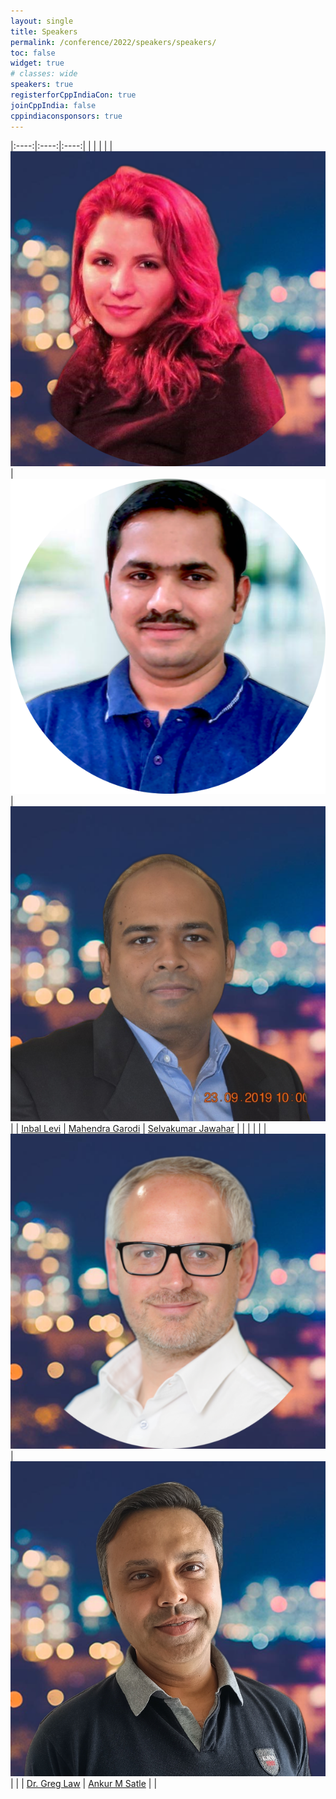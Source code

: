 ```yaml
---
layout: single
title: Speakers
permalink: /conference/2022/speakers/speakers/
toc: false
widget: true
# classes: wide
speakers: true
registerforCppIndiaCon: true
joinCppIndia: false
cppindiaconsponsors: true
---
```


|:----:|:----:|:----:|
|  |  |  |
| [![Inbal Levi](/conference/2022/graphics/inbal.png "Inbal Levi")](/conference/2022/speakers/inbal/) | [![Mahendra Garodi](/conference/2022/graphics/mahendra.png "Mahendra Garodi")](/conference/2022/speakers/mahendra/) | [![Selvakumar Jawahar](/conference/2022/graphics/selvakumar.png "Selvakumar Jawahar")](/conference/2022/speakers/selvakumar/) |
| [Inbal Levi](/conference/2022/speakers/inbal/) | [Mahendra Garodi](/conference/2022/speakers/mahendra/) | [Selvakumar Jawahar](/conference/2022/speakers/selvakumar/) |
|  |  |  |
| [![Dr. Greg Law](/conference/2022/graphics/greg.png "Dr. Greg Law")](/conference/2022/speakers/greg/) | [![Ankur M Satle](/conference/2022/graphics/ankur.png "Ankur M Satle")](/conference/2022/speakers/ankur/) |  |
| [Dr. Greg Law](/conference/2022/speakers/greg/) | [Ankur M Satle](/conference/2022/speakers/ankur/) |  |

<pre>




















































</pre>